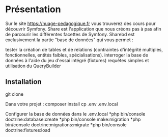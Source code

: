 # Présentation
Sur le site https://nuage-pedagogique.fr vous trouverez des cours pour découvrir Symfony. Share est l'application que nous créons pas à pas afin de parcourir les différentes facettes de Symfony. Sharebd est exclusivement la partie "base de données" qui vous permet :

tester la création de tables et de relations (contraintes d'intégrité multiples, fonctionnelles, entités faibles, spécialisations).
interroger la base de données à l'aide du jeu d'essai intégré (fixtures)
requêtes simples et utilisation du QueryBuilder

## Installation
git clone 

Dans votre projet :
composer install
cp .env .env.local

Configurer la base de données dans le .env.local
*php bin/console doctrine:database:create
*php bin/console make:migration
*php bin/console doctrine:migrations:migrate
*php bin/console doctrine:fixtures:load
